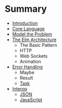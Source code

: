 # Summary

* [Introduction](README.md)
* [Core Language](core_language.md)
* [Model the Problem](model_the_problem.md)
* [The Elm Architecture](architecture.md)
   * The Basic Pattern
   * HTTP
   * Web Sockets
   * Animation
* [Error Handling](error_handling.md)
   * Maybe
   * Result
   * [Task](task.md)
* [Interop](interop.md)
   * [JSON](json.md)
   * [JavaScript](javascript.md)

